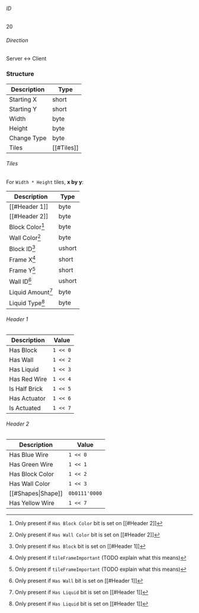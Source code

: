 ###### ID
20

###### Direction
Server <-> Client

### Structure
| Description | Type |
|-------------|------|
| Starting X  | short |
| Starting Y  | short |
| Width       | byte |
| Height      | byte |
| Change Type | byte |
| Tiles       | [[#Tiles]]

###### Tiles
For `Width * Height` tiles, **x by y**:

| Description | Type |
|-------------|------|
| [[#Header 1]]    | byte |
| [[#Header 2]]    | byte |
| Block Color[^1]   | byte |
| Wall Color[^2]    | byte |
| Block ID[^3]      | ushort |
| Frame X[^4]       | short |
| Frame Y[^4]       | short |
| Wall ID[^5]       | ushort |
| Liquid Amount[^6] | byte |
| Liquid Type[^6]   | byte |

###### Header  1
| Description | Value |
|-------------|-------|
| Has Block     | `1 << 0` |
| Has Wall      | `1 << 2` |
| Has Liquid    | `1 << 3` |
| Has Red Wire  | `1 << 4` |
| Is Half Brick | `1 << 5` |
| Has Actuator  | `1 << 6` |
| Is Actuated   | `1 << 7` |

###### Header  2
| Description | Value |
|-------------|-------|
| Has Blue Wire      | `1 << 0` |
| Has Green Wire     | `1 << 1` |
| Has Block Color    | `1 << 2` |
| Has Wall Color     | `1 << 3` |
| [[#Shapes\|Shape]] | `0b0111'0000` |
| Has Yellow Wire    | `1 << 7` |

[^1]: Only present if `Has Block Color` bit is set on [[#Header 2]]
[^2]: Only present if `Has Wall Color` bit is set on [[#Header 2]]
[^3]: Only present if `Has Block` bit is set on [[#Header 1]]
[^4]: Only present if `tileFrameImportant` (TODO explain what this means)
[^5]: Only present if `Has Wall` bit is set on [[#Header 1]]
[^6]: Only present if `Has Liquid` bit is set on [[#Header 1]]